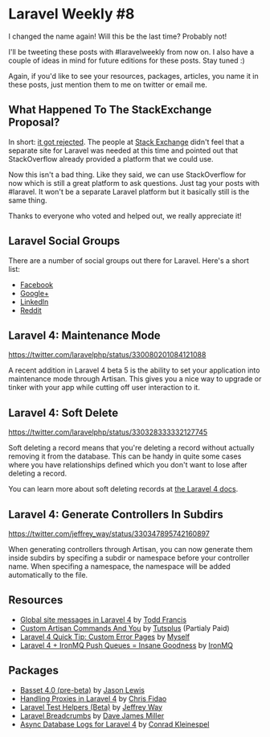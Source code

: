 # Laravel Weekly #8

I changed the name again! Will this be the last time? Probably not! 

I'll be tweeting these posts with #laravelweekly from now on. I also have a couple of ideas in mind for future editions for these posts. Stay tuned :)

Again, if you'd like to see your resources, packages, articles, you name it in these posts, just mention them to me on twitter or email me.

## What Happened To The StackExchange Proposal?

In short: [it got rejected](http://discuss.area51.stackexchange.com/questions/10046/no-really-what-part-of-this-isnt-already-on-topic-for-stack-overflow). The people at [Stack Exchange](http://stackexchange.com/) didn't feel that a separate site for Laravel was needed at this time and pointed out that StackOverflow already provided a platform that we could use.

Now this isn't a bad thing. Like they said, we can use StackOverflow for now which is still a great platform to ask questions. Just tag your posts with #laravel. It won't be a separate Laravel platform but it basically still is the same thing.

Thanks to everyone who voted and helped out, we really appreciate it!

## Laravel Social Groups

There are a number of social groups out there for Laravel. Here's a short list:

- [Facebook](https://www.facebook.com/groups/LaravelCommunity/)
- [Google+](https://plus.google.com/communities/106838454910116161868)
- [LinkedIn](http://www.linkedin.com/groups/Laravel-PHP-Framework-4419933)
- [Reddit](http://www.reddit.com/r/laravel/)

## Laravel 4: Maintenance Mode

https://twitter.com/laravelphp/status/330080201084121088

A recent addition in Laravel 4 beta 5 is the ability to set your application into maintenance mode through Artisan. This gives you a nice way to upgrade or tinker with your app while cutting off user interaction to it.

## Laravel 4: Soft Delete

https://twitter.com/laravelphp/status/330328333332127745

Soft deleting a record means that you're deleting a record without actually removing it from the database. This can be handy in quite some cases where you have relationships defined which you don't want to lose after deleting a record. 

You can learn more about soft deleting records at [the Laravel 4 docs](http://four.laravel.com/docs/eloquent#soft-deleting).

## Laravel 4: Generate Controllers In Subdirs

https://twitter.com/jeffrey_way/status/330347895742160897

When generating controllers through Artisan, you can now generate them inside subdirs by specifing a subdir or namespace before your controller name. When specifing a namespace, the namespace will be added automatically to the file.

## Resources

- [Global site messages in Laravel 4](http://toddish.co.uk/blog/global-site-messages-in-laravel-4/) by [Todd Francis](https://twitter.com/toddish)
- [Custom Artisan Commands And You](https://tutsplus.com/course/custom-artisan-commands-and-you/) by [Tutsplus](https://tutsplus.com) (Partialy Paid) 
- [Laravel 4 Quick Tip: Custom Error Pages](http://driesvints.com/blog/laravel-4-quick-tip-custom-error-pages/) by [Myself](https://twitter.com/driesvints)
- [Laravel 4 + IronMQ Push Queues = Insane Goodness](http://blog.iron.io/2013/05/laravel-4-ironmq-push-queues-insane.html) by [IronMQ](http://www.iron.io/)

## Packages

- [Basset 4.0 (pre-beta)](http://jasonlewis.me/code/basset/4.0) by [Jason Lewis](https://twitter.com/jasonclewis)
- [Handling Proxies in Laravel 4](http://fideloper.com/laravel-4-trusted-proxies) by [Chris Fidao](https://twitter.com/fideloper)
- [Laravel Test Helpers (Beta)](https://github.com/JeffreyWay/Laravel-Test-Helpers) by [Jeffrey Way](https://twitter.com/jeffrey_way)
- [Laravel Breadcrumbs](https://github.com/davejamesmiller/laravel-breadcrumbs) by [Dave James Miller](https://twitter.com/DaveJamesMiller)
- [Async Database Logs for Laravel 4](https://github.com/conradkleinespel/database-log-laravel4) by [Conrad Kleinespel](https://twitter.com/conradktweets)